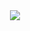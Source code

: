 <div id="header" align="center"> 
   <img src="https://thumbs.gfycat.com/RemorsefulMerryAfricanjacana-size_restricted.gif"/> 
 </div>
 
